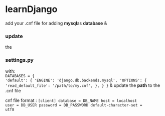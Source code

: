 # learnDjango

add your .cnf file for adding <b>mysql</b>as <b>database</b> 
& <h3>update</h3> the <h3>settings.py</h3> with:
<br>
<code>DATABASES = {
    'default': {
        'ENGINE': 'django.db.backends.mysql',
        'OPTIONS': {
            'read_default_file': '/path/to/my.cnf',
        },
    }
}</code>
& update the <b>path</b> to the .cnf file

cnf file format :
<code>[client]
database = DB_NAME
host = localhost
user = DB_USER
password = DB_PASSWORD
default-character-set = utf8</code>
